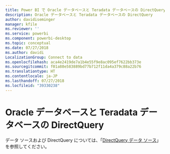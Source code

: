 ```yaml
---
title: Power BI で Oracle データベースと Teradata データベースの DirectQuery を使用する
description: Oracle データベースと Teradata データベースの DirectQuery
author: davidiseminger
manager: kfile
ms.reviewer: ''
ms.service: powerbi
ms.component: powerbi-desktop
ms.topic: conceptual
ms.date: 07/27/2018
ms.author: davidi
LocalizationGroup: Connect to data
ms.openlocfilehash: aca4e2419de7a1b4e55f9e8ac095ef7622bb373e
ms.sourcegitcommit: f01a88e583889bd77b712f11da4a379c88a22b76
ms.translationtype: HT
ms.contentlocale: ja-JP
ms.lasthandoff: 07/27/2018
ms.locfileid: "39330238"
---
```

# <a name="directquery-for-oracle-and-teradata-databases"></a>Oracle データベースと Teradata データベースの DirectQuery
データ ソースおよび DirectQuery については、「[DirectQuery データ ソース](desktop-directquery-data-sources.md)」を参照してください。

